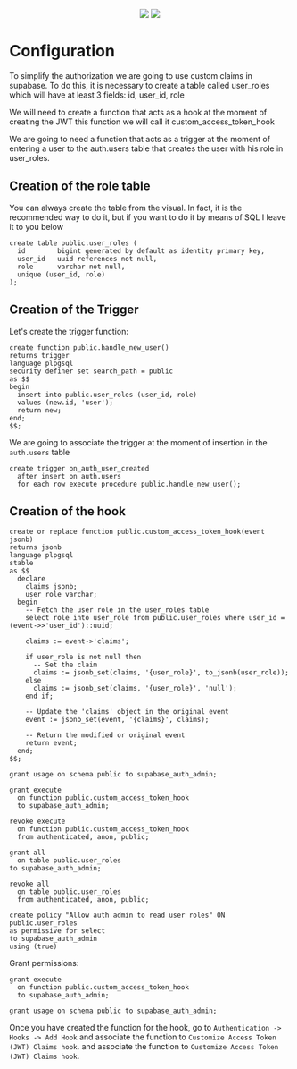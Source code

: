 <p align="center">
<img src="https://user-images.githubusercontent.com/8291514/213727234-cda046d6-28c6-491a-b284-b86c5cede25d.png#gh-light-mode-only">
<img src="https://user-images.githubusercontent.com/8291514/213727225-56186826-bee8-43b5-9b15-86e839d89393.png#gh-dark-mode-only">
</p>

# Configuration

To simplify the authorization we are going to use custom claims in supabase.
To do this, it is necessary to create a table called user_roles
which will have at least 3 fields:
id, user_id, role

We will need to create a function that acts as a hook at the moment of creating the JWT
this function we will call it custom_access_token_hook

We are going to need a function that acts as a trigger at the moment of entering a user to the auth.users table that creates the user with his role in user_roles.

## Creation of the role table

You can always create the table from the visual. In fact, it is the recommended way to do it,
but if you want to do it by means of SQL I leave it to you below
```
create table public.user_roles (
  id        bigint generated by default as identity primary key,
  user_id   uuid references not null,
  role      varchar not null,
  unique (user_id, role)
);
```

## Creation of the Trigger

Let's create the trigger function:
```
create function public.handle_new_user()
returns trigger
language plpgsql
security definer set search_path = public
as $$
begin
  insert into public.user_roles (user_id, role)
  values (new.id, 'user');
  return new;
end;
$$;
```

We are going to associate the trigger at the moment of insertion in the `auth.users` table
```
create trigger on_auth_user_created
  after insert on auth.users
  for each row execute procedure public.handle_new_user();
```

## Creation of the hook

```
create or replace function public.custom_access_token_hook(event jsonb)
returns jsonb
language plpgsql
stable
as $$
  declare
    claims jsonb;
    user_role varchar;
  begin
    -- Fetch the user role in the user_roles table
    select role into user_role from public.user_roles where user_id = (event->>'user_id')::uuid;

    claims := event->'claims';

    if user_role is not null then
      -- Set the claim
      claims := jsonb_set(claims, '{user_role}', to_jsonb(user_role));
    else
      claims := jsonb_set(claims, '{user_role}', 'null');
    end if;

    -- Update the 'claims' object in the original event
    event := jsonb_set(event, '{claims}', claims);

    -- Return the modified or original event
    return event;
  end;
$$;

grant usage on schema public to supabase_auth_admin;

grant execute
  on function public.custom_access_token_hook
  to supabase_auth_admin;

revoke execute
  on function public.custom_access_token_hook
  from authenticated, anon, public;

grant all
  on table public.user_roles
to supabase_auth_admin;

revoke all
  on table public.user_roles
  from authenticated, anon, public;

create policy "Allow auth admin to read user roles" ON public.user_roles
as permissive for select
to supabase_auth_admin
using (true)
```

Grant permissions:
```
grant execute
  on function public.custom_access_token_hook
  to supabase_auth_admin;

grant usage on schema public to supabase_auth_admin;
```

Once you have created the function for the hook, go to `Authentication -> Hooks -> Add Hook` and associate the function to `Customize Access Token (JWT) Claims hook`.
and associate the function to `Customize Access Token (JWT) Claims hook`.
